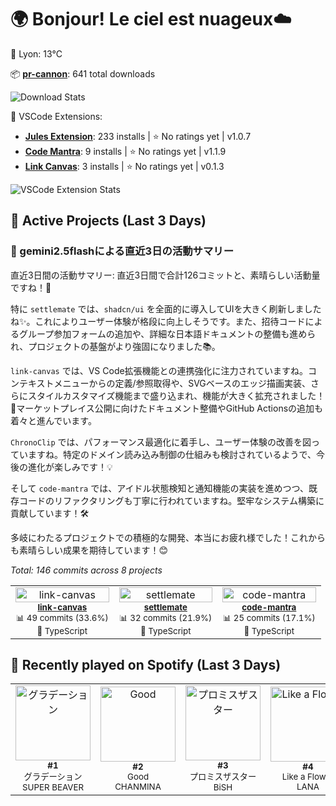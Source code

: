 <!-- weather-greeting:start -->
# 🌍 Bonjour! Le ciel est nuageux☁️
📍 Lyon: 13°C
<!-- weather-greeting:end -->

<!-- stats:start -->
📦 **[pr-cannon](https://github.com/is0692vs/pr-cannon)**: 641 total downloads

![Download Stats](https://quickchart.io/chart?c=%7B%22type%22%3A%22line%22%2C%22data%22%3A%7B%22labels%22%3A%5B%222025-10-24%22%2C%222025-10-25%22%2C%222025-10-26%22%2C%222025-10-27%22%2C%222025-10-28%22%2C%222025-10-29%22%2C%222025-10-30%22%2C%222025-10-31%22%2C%222025-11-01%22%5D%2C%22datasets%22%3A%5B%7B%22label%22%3A%22pr-cannon%22%2C%22data%22%3A%5B366%2C366%2C589%2C601%2C613%2C634%2C636%2C641%2C641%5D%2C%22borderColor%22%3A%22%23FF6384%22%2C%22backgroundColor%22%3A%22transparent%22%2C%22tension%22%3A0.4%7D%5D%7D%2C%22options%22%3A%7B%22title%22%3A%7B%22display%22%3Atrue%2C%22text%22%3A%22npm%20Downloads%22%7D%2C%22scales%22%3A%7B%22yAxes%22%3A%5B%7B%22ticks%22%3A%7B%22beginAtZero%22%3Atrue%7D%7D%5D%7D%7D%7D&width=800&height=400)
<!-- stats:end -->

<!-- vscode-stats:start -->
🚀 VSCode Extensions:
- **[Jules Extension](https://github.com/is0692vs/jules-extension)**: 233 installs | ⭐ No ratings yet | v1.0.7
- **[Code Mantra](https://github.com/is0692vs/code-mantra)**: 9 installs | ⭐ No ratings yet | v1.1.9
- **[Link Canvas](https://github.com/is0692vs/link-canvas)**: 3 installs | ⭐ No ratings yet | v0.1.3

![VSCode Extension Stats](https://quickchart.io/chart?c=%7B%22type%22%3A%22line%22%2C%22data%22%3A%7B%22labels%22%3A%5B%222025-10-24%22%2C%222025-10-25%22%2C%222025-10-26%22%2C%222025-10-27%22%2C%222025-10-28%22%2C%222025-10-29%22%2C%222025-10-30%22%2C%222025-10-31%22%2C%222025-11-01%22%5D%2C%22datasets%22%3A%5B%7B%22label%22%3A%22Jules%20Extension%22%2C%22data%22%3A%5B86%2C86%2C108%2C125%2C129%2C184%2C202%2C225%2C233%5D%2C%22borderColor%22%3A%22%239966FF%22%2C%22backgroundColor%22%3A%22transparent%22%2C%22tension%22%3A0.4%7D%2C%7B%22label%22%3A%22Code%20Mantra%22%2C%22data%22%3A%5B0%2C0%2C5%2C7%2C7%2C8%2C8%2C9%2C9%5D%2C%22borderColor%22%3A%22%23FF9F40%22%2C%22backgroundColor%22%3A%22transparent%22%2C%22tension%22%3A0.4%7D%2C%7B%22label%22%3A%22Link%20Canvas%22%2C%22data%22%3A%5B0%2C0%2C0%2C0%2C0%2C0%2C3%2C3%2C3%5D%2C%22borderColor%22%3A%22%23FF6384%22%2C%22backgroundColor%22%3A%22transparent%22%2C%22tension%22%3A0.4%7D%5D%7D%2C%22options%22%3A%7B%22title%22%3A%7B%22display%22%3Atrue%2C%22text%22%3A%22VSCode%20Extension%20Installs%22%7D%2C%22scales%22%3A%7B%22yAxes%22%3A%5B%7B%22ticks%22%3A%7B%22beginAtZero%22%3Atrue%7D%7D%5D%7D%7D%7D&width=800&height=400)
<!-- vscode-stats:end -->

<!-- active-projects:start -->
## 🔨 Active Projects (Last 3 Days)

### 🤖 gemini2.5flashによる直近3日の活動サマリー

直近3日間の活動サマリー:
直近3日間で合計126コミットと、素晴らしい活動量ですね！🚀

特に `settlemate` では、`shadcn/ui` を全面的に導入してUIを大きく刷新しましたね✨。これによりユーザー体験が格段に向上しそうです。また、招待コードによるグループ参加フォームの追加や、詳細な日本語ドキュメントの整備も進められ、プロジェクトの基盤がより強固になりました📚。

`link-canvas` では、VS Code拡張機能との連携強化に注力されていますね。コンテキストメニューからの定義/参照取得や、SVGベースのエッジ描画実装、さらにスタイルカスタマイズ機能まで盛り込まれ、機能が大きく拡充されました！🌟マーケットプレイス公開に向けたドキュメント整備やGitHub Actionsの追加も着々と進んでいます。

`ChronoClip` では、パフォーマンス最適化に着手し、ユーザー体験の改善を図っていますね。特定のドメイン読み込み制御の仕組みも検討されているようで、今後の進化が楽しみです！💡

そして `code-mantra` では、アイドル状態検知と通知機能の実装を進めつつ、既存コードのリファクタリングも丁寧に行われていますね。堅牢なシステム構築に貢献しています！🛠️

多岐にわたるプロジェクトでの積極的な開発、本当にお疲れ様でした！これからも素晴らしい成果を期待しています！😊

_Total: 146 commits across 8 projects_

<table>
  <tr>
    <td align="center" width="33%">
      <a href="https://github.com/is0692vs/link-canvas" target="_blank">
        <img src="https://opengraph.githubassets.com/1/is0692vs/link-canvas" alt="link-canvas" width="100%" />
      </a>
      <br />
      <sub><strong><a href="https://github.com/is0692vs/link-canvas" target="_blank">link-canvas</a></strong></sub>
      <br />
      <sub>📊 49 commits (33.6%)</sub>
      <br />
      <sub>🔷 TypeScript </sub>
    </td>
    <td align="center" width="33%">
      <a href="https://github.com/is0692vs/settlemate" target="_blank">
        <img src="https://opengraph.githubassets.com/1/is0692vs/settlemate" alt="settlemate" width="100%" />
      </a>
      <br />
      <sub><strong><a href="https://github.com/is0692vs/settlemate" target="_blank">settlemate</a></strong></sub>
      <br />
      <sub>📊 32 commits (21.9%)</sub>
      <br />
      <sub>🔷 TypeScript </sub>
    </td>
    <td align="center" width="33%">
      <a href="https://github.com/is0692vs/code-mantra" target="_blank">
        <img src="https://opengraph.githubassets.com/1/is0692vs/code-mantra" alt="code-mantra" width="100%" />
      </a>
      <br />
      <sub><strong><a href="https://github.com/is0692vs/code-mantra" target="_blank">code-mantra</a></strong></sub>
      <br />
      <sub>📊 25 commits (17.1%)</sub>
      <br />
      <sub>🔷 TypeScript </sub>
    </td>
  </tr>
</table>

<!-- active-projects:end -->

<!-- spotify:start -->
## 🎵 Recently played on Spotify (Last 3 Days)

<table>
  <tr>
    <td align="center">
      <a href="https://open.spotify.com/track/79z4gwvetIY6Du3qx9fyPF" target="_blank">
        <img src="https://i.scdn.co/image/ab67616d0000b27323614eec2d80bb91cd38dbe3" alt="グラデーション" width="120" />
      </a>
      <br />
      <sub><strong>#1</strong></sub>
      <br />
      <sub>グラデーション</sub>
      <br />
      <sub>SUPER BEAVER</sub>
    </td>
    <td align="center">
      <a href="https://open.spotify.com/track/1Z8JOVjvZNhwOdwOVqZPpI" target="_blank">
        <img src="https://i.scdn.co/image/ab67616d0000b273fc5e4067581a0bf29e65afbb" alt="Good" width="120" />
      </a>
      <br />
      <sub><strong>#2</strong></sub>
      <br />
      <sub>Good</sub>
      <br />
      <sub>CHANMINA</sub>
    </td>
    <td align="center">
      <a href="https://open.spotify.com/track/61Yl4bWKSUeNxe6jPgKq5c" target="_blank">
        <img src="https://i.scdn.co/image/ab67616d0000b27342f80e91cb2fa0f4a7570d8f" alt="プロミスザスター" width="120" />
      </a>
      <br />
      <sub><strong>#3</strong></sub>
      <br />
      <sub>プロミスザスター</sub>
      <br />
      <sub>BiSH</sub>
    </td>
    <td align="center">
      <a href="https://open.spotify.com/track/3SS77BL8QoIWyoK0u7pDGQ" target="_blank">
        <img src="https://i.scdn.co/image/ab67616d0000b273ae516ba0de5909fc9613a81b" alt="Like a Flower" width="120" />
      </a>
      <br />
      <sub><strong>#4</strong></sub>
      <br />
      <sub>Like a Flower</sub>
      <br />
      <sub>LANA</sub>
    </td>
    <td align="center">
      <a href="https://open.spotify.com/track/2YyI6tBurS8dCVhdPkpZp3" target="_blank">
        <img src="https://i.scdn.co/image/ab67616d0000b273c6dd72262bccee4d429f7b28" alt="オーケストラ" width="120" />
      </a>
      <br />
      <sub><strong>#5</strong></sub>
      <br />
      <sub>オーケストラ</sub>
      <br />
      <sub>BiSH</sub>
    </td>
  </tr>
</table>
<!-- spotify:end -->
